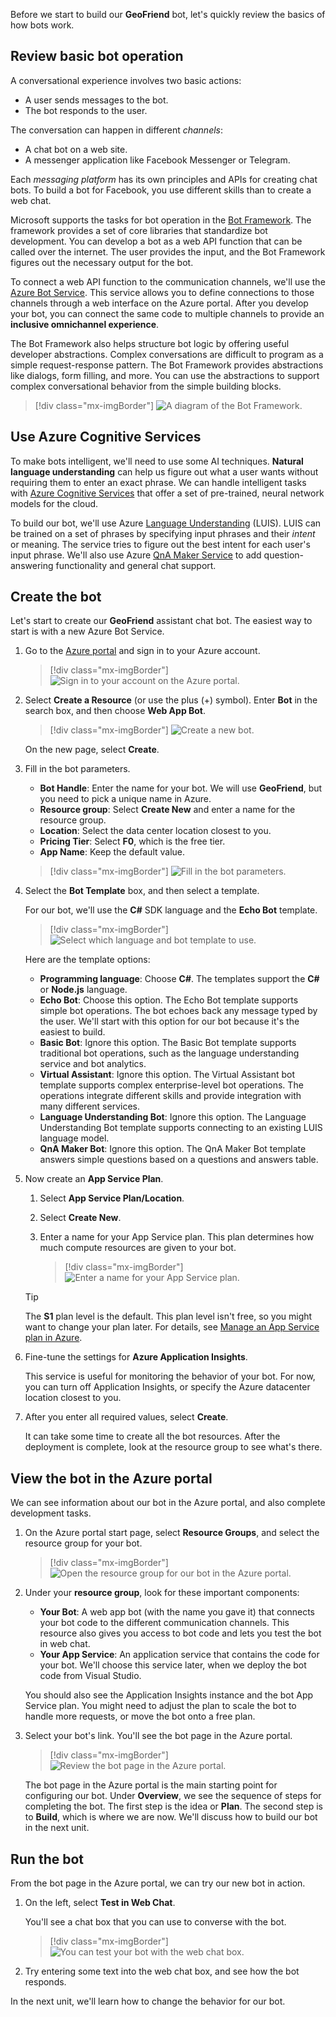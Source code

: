 Before we start to build our **GeoFriend** bot, let's quickly review the basics of how bots work.

## Review basic bot operation

A conversational experience involves two basic actions:

- A user sends messages to the bot.
- The bot responds to the user.

The conversation can happen in different _channels_:

- A chat bot on a web site.
- A messenger application like Facebook Messenger or Telegram.

Each _messaging platform_ has its own principles and APIs for creating chat bots. To build a bot for Facebook, you use different skills than to create a web chat.

Microsoft supports the tasks for bot operation in the [Bot Framework][BotFW]. The framework provides a set of core libraries that standardize bot development. You can develop a bot as a web API function that can be called over the internet. The user provides the input, and the Bot Framework figures out the necessary output for the bot.

To connect a web API function to the communication channels, we'll use the [Azure Bot Service][BotService]. This service allows you to define connections to those channels through a web interface on the Azure portal. After you develop your bot, you can connect the same code to multiple channels to provide an **inclusive omnichannel experience**.

The Bot Framework also helps structure bot logic by offering useful developer abstractions. Complex conversations are difficult to program as a simple request-response pattern. The Bot Framework provides abstractions like dialogs, form filling, and more. You can use the abstractions to support complex conversational behavior from the simple building blocks.

> [!div class="mx-imgBorder"]
> ![A diagram of the Bot Framework.](../media/bot-framework-diagram.png)

## Use Azure Cognitive Services

To make bots intelligent, we'll need to use some AI techniques. **Natural language understanding** can help us figure out what a user wants without requiring them to enter an exact phrase. We can handle intelligent tasks with [Azure Cognitive Services][CoServ] that offer a set of pre-trained, neural network models for the cloud.

To build our bot, we'll use Azure [Language Understanding][LUIS] (LUIS). LUIS can be trained on a set of phrases by specifying input phrases and their _intent_ or meaning. The service tries to figure out the best intent for each user's input phrase. We'll also use Azure [QnA Maker Service][QnAMaker] to add question-answering functionality and general chat support.

## Create the bot

Let's start to create our **GeoFriend** assistant chat bot. The easiest way to start is with a new Azure Bot Service.

1. Go to the [Azure portal][azure-portal] and sign in to your Azure account.

    > [!div class="mx-imgBorder"]
    > ![Sign in to your account on the Azure portal.](../media/azure-portal.png)

1. Select **Create a Resource** (or use the plus (+) symbol). Enter **Bot** in the search box, and then choose **Web App Bot**.

    > [!div class="mx-imgBorder"]
    > ![Create a new bot.](../media/azure-portal-create.png)

    On the new page, select **Create**.

1. Fill in the bot parameters.

    - **Bot Handle**: Enter the name for your bot. We will use **GeoFriend**, but you need to pick a unique name in Azure.
    - **Resource group**: Select **Create New** and enter a name for the resource group.
    - **Location**: Select the data center location closest to you.
    - **Pricing Tier**: Select **F0**, which is the free tier.
    - **App Name**: Keep the default value.

    > [!div class="mx-imgBorder"]
    > ![Fill in the bot parameters.](../media/azure-portal-bot-form.png)

1. Select the **Bot Template** box, and then select a template.

    For our bot, we'll use the **C#** SDK language and the **Echo Bot** template.

    > [!div class="mx-imgBorder"]
    > ![Select which language and bot template to use.](../media/azure-portal-select-template.png)

    Here are the template options:

    - **Programming language**: Choose **C#**. The templates support the **C#** or **Node.js** language.
    - **Echo Bot**: Choose this option. The Echo Bot template supports simple bot operations. The bot echoes back any message typed by the user. We'll start with this option for our bot because it's the easiest to build.
    - **Basic Bot**: Ignore this option. The Basic Bot template supports traditional bot operations, such as the language understanding service and bot analytics.
    - **Virtual Assistant**: Ignore this option. The Virtual Assistant bot template supports complex enterprise-level bot operations. The operations integrate different skills and provide integration with many different services.
    - **Language Understanding Bot**: Ignore this option. The Language Understanding Bot template supports connecting to an existing LUIS language model.
    - **QnA Maker Bot**: Ignore this option. The QnA Maker Bot template answers simple questions based on a questions and answers table.

1. Now create an **App Service Plan**.

    1. Select **App Service Plan/Location**.

    1. Select **Create New**.

    1. Enter a name for your App Service plan. This plan determines how much compute resources are given to your bot.

        > [!div class="mx-imgBorder"]
        > ![Enter a name for your App Service plan.](../media/azure-portal-app-service-plan.png)

    > [!TIP]
    > The **S1** plan level is the default. This plan level isn't free, so you might want to change your plan later. For details, see [Manage an App Service plan in Azure][AdjustServicePlan].

1. Fine-tune the settings for **Azure Application Insights**.

    This service is useful for monitoring the behavior of your bot.
    For now, you can turn off Application Insights, or specify the Azure datacenter location closest to you.

1. After you enter all required values, select **Create**.

    It can take some time to create all the bot resources. After the deployment is complete, look at the resource group to see what's there.

## View the bot in the Azure portal

We can see information about our bot in the Azure portal, and also complete development tasks.

1. On the Azure portal start page, select **Resource Groups**, and select the resource group for your bot.

    > [!div class="mx-imgBorder"]
    > ![Open the resource group for our bot in the Azure portal.](../media/azure-portal-bot-resource-group.png)

1. Under your **resource group**, look for these important components:

    - **Your Bot**: A web app bot (with the name you gave it) that connects your bot code to the different communication channels. This resource also gives you access to bot code and lets you test the bot in web chat.
    - **Your App Service**: An application service that contains the code for your bot. We'll choose this service later, when we deploy the bot code from Visual Studio.

    You should also see the Application Insights instance and the bot App Service plan. You might need to adjust the plan to scale the bot to handle more requests, or move the bot onto a free plan.

1. Select your bot's link. You'll see the bot page in the Azure portal.

    > [!div class="mx-imgBorder"]
    > ![Review the bot page in the Azure portal.](../media/azure-portal-bot-page.png)

    The bot page in the Azure portal is the main starting point for configuring our bot. Under **Overview**, we see the sequence of steps for completing the bot. The first step is the idea or **Plan**. The second step is to **Build**, which is where we are now. We'll discuss how to build our bot in the next unit.

## Run the bot

From the bot page in the Azure portal, we can try our new bot in action.

1. On the left, select **Test in Web Chat**.

    You'll see a chat box that you can use to converse with the bot.

    > [!div class="mx-imgBorder"]
    > ![You can test your bot with the web chat box.](../media/azure-portal-web-chat.png)

1. Try entering some text into the web chat box, and see how the bot responds.

In the next unit, we'll learn how to change the behavior for our bot.

<!-- links -->

[BotFW]: https://dev.botframework.com/
[BotService]: https://azure.microsoft.com/services/bot-service/
[CoServ]: https://microsoft.com/cognitive
[azure-portal]: https://portal.azure.com?azure-portal=true
[AdjustServicePlan]: https://docs.microsoft.com/azure/app-service/app-service-plan-manage
[LUIS]: https://docs.microsoft.com/azure/cognitive-services/luis/
[QnAMaker]: https://docs.microsoft.com/azure/cognitive-services/qnamaker/
